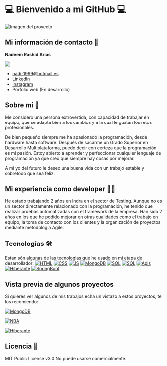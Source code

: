 
# 💻 Bienvenido a mi GitHub 💻 
![Imagen del proyecto](https://www.cultura.gal/sites/default/files/images/evento/pexels-pixabay-270404.jpg?raw=true)

## Mi información de contacto 💬
**Nadeem Rashid Arias**

![](https://images.emojiterra.com/google/noto-emoji/unicode-15.1/color/128px/1f468-1f4bb.png) 
* nadi-1999@hotmail.es
* [LinkedIn](https://www.linkedin.com/in/nadeemrashidarias/)
* [Instagram](https://www.instagram.com/nadiflexx/)
* Porfolio web (En desarrollo)

## Sobre mi 📑

Me considero una persona extrovertida, con capacidad de trabajar en equipo, que se adapta bien a los cambios y a la cual le gustan los retos profesionales.                          

De bien pequeño siempre me ha apasionado la programación, desde hardware hasta software. Después de sacarme un Grado Superior en Desarrollo Multiplataforma, puedo decir con certeza que la programación es mi pasión. Estoy abierto a aprender y perfeccionar cualquier lenguaje de programación ya que creo que siempre hay cosas por mejorar.

A mi yo del futuro le deseo una buena vida con un trabajo estable y sobretodo que sea feliz.

## Mi experiencia como developer 🙇🏻 

He estado trabajando 2 años en Indra en el sector de Testing. Aunque no es un sector directamente relacionado con la programación, he tenido que realizar pruebas automatizadas con el framework de la empresa. Han sido 2 años en los que he podido mejorar en otras cualidades como el trabajo en equipo, la toma de contacto con los clientes y la organización de proyectos mediante metodología Agile.

## Tecnologías 🛠
Estan són algunas de las tecnologias que he usado en mi etapa de desarrollador:
[![HTML](https://img.shields.io/badge/HTML5-E34F26?style=for-the-badge&logo=html5&logoColor=white)](https://es.wikipedia.org/wiki/HTML5)
[![CSS](https://img.shields.io/badge/CSS3-1572B6?style=for-the-badge&logo=css3&logoColor=white)](https://es.wikipedia.org/wiki/CSS)
[![JS](https://img.shields.io/badge/JavaScript-F7DF1E?style=for-the-badge&logo=javascript&logoColor=black)](https://es.wikipedia.org/wiki/JavaScript)
[![MongoDB](https://img.shields.io/badge/MongoDB-47A248?style=for-the-badge&logo=mongodb&logoColor=white)](https://es.wikipedia.org/wiki/MongoDB)
[![SQL](https://img.shields.io/badge/SQL-CC2927?style=for-the-badge&logo=amazon-dynamodb&logoColor=white)](https://es.wikipedia.org/wiki/SQL)
[![SQL](https://img.shields.io/badge/PHP-777BB4?style=for-the-badge&logo=php&logoColor=white)](https://es.wikipedia.org/wiki/PHP)
[![Apis](https://img.shields.io/badge/API-000000?style=for-the-badge&logo=api&logoColor=white)](https://es.wikipedia.org/wiki/API)
[![Hiberante](https://img.shields.io/badge/Hibernate-59666C?style=for-the-badge&logo=hibernate&logoColor=white)](https://es.wikipedia.org/wiki/Hibernate)
[![SpringBoot](https://img.shields.io/badge/Spring_Boot-6DB33F?style=for-the-badge&logo=spring&logoColor=white)](https://en.wikipedia.org/wiki/Spring_Boot)

## Vista previa de algunos proyectos
Si quieres ver algunos de mis trabajos echa un vistazo a estos proyectos, te los recomiendo:

[![MongoDB](https://i.postimg.cc/DwHykQJC/springboot-Mongo-DB.png?raw=true)](https://github.com/nadiflexx/SpingBoot-with-MongoDB)

[![NBA](https://i.postimg.cc/HsQXZxr8/nba.png?raw=true)](https://github.com/nadiflexx/NBAStatistics)

[![Hiberante](https://i.postimg.cc/Y9WZTYKw/persistence.png)](https://github.com/nadiflexx/Persistence-Hibernate)

  
## Licencia 📄
MIT Public License v3.0
No puede usarse comercialmente.
